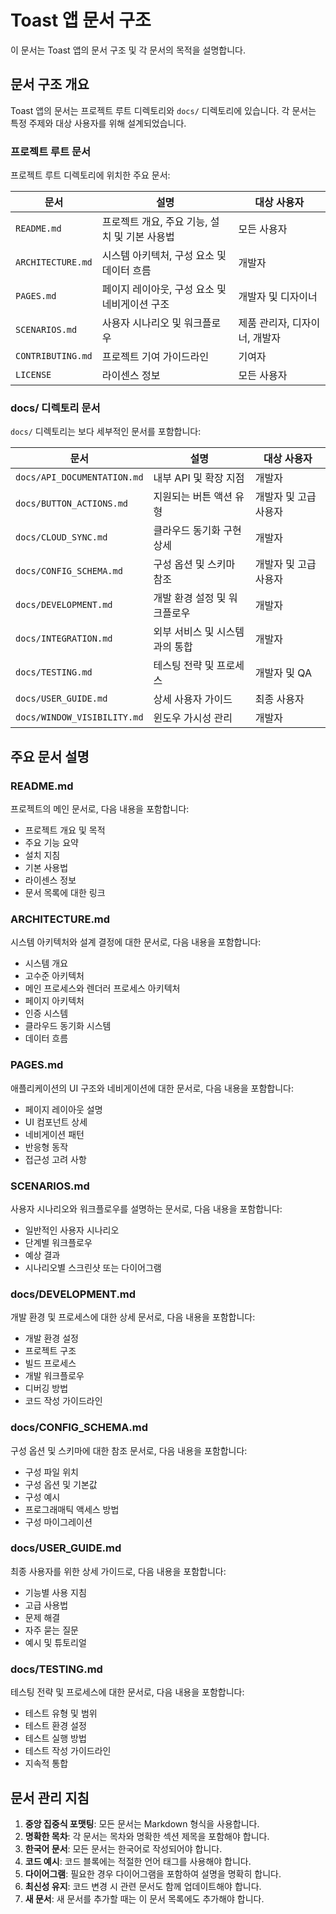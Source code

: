 # Toast 앱 문서 구조

이 문서는 Toast 앱의 문서 구조 및 각 문서의 목적을 설명합니다.

## 문서 구조 개요

Toast 앱의 문서는 프로젝트 루트 디렉토리와 `docs/` 디렉토리에 있습니다. 각 문서는 특정 주제와 대상 사용자를 위해 설계되었습니다.

### 프로젝트 루트 문서

프로젝트 루트 디렉토리에 위치한 주요 문서:

| 문서 | 설명 | 대상 사용자 |
|------|------|------------|
| `README.md` | 프로젝트 개요, 주요 기능, 설치 및 기본 사용법 | 모든 사용자 |
| `ARCHITECTURE.md` | 시스템 아키텍처, 구성 요소 및 데이터 흐름 | 개발자 |
| `PAGES.md` | 페이지 레이아웃, 구성 요소 및 네비게이션 구조 | 개발자 및 디자이너 |
| `SCENARIOS.md` | 사용자 시나리오 및 워크플로우 | 제품 관리자, 디자이너, 개발자 |
| `CONTRIBUTING.md` | 프로젝트 기여 가이드라인 | 기여자 |
| `LICENSE` | 라이센스 정보 | 모든 사용자 |

### docs/ 디렉토리 문서

`docs/` 디렉토리는 보다 세부적인 문서를 포함합니다:

| 문서 | 설명 | 대상 사용자 |
|------|------|------------|
| `docs/API_DOCUMENTATION.md` | 내부 API 및 확장 지점 | 개발자 |
| `docs/BUTTON_ACTIONS.md` | 지원되는 버튼 액션 유형 | 개발자 및 고급 사용자 |
| `docs/CLOUD_SYNC.md` | 클라우드 동기화 구현 상세 | 개발자 |
| `docs/CONFIG_SCHEMA.md` | 구성 옵션 및 스키마 참조 | 개발자 및 고급 사용자 |
| `docs/DEVELOPMENT.md` | 개발 환경 설정 및 워크플로우 | 개발자 |
| `docs/INTEGRATION.md` | 외부 서비스 및 시스템과의 통합 | 개발자 |
| `docs/TESTING.md` | 테스팅 전략 및 프로세스 | 개발자 및 QA |
| `docs/USER_GUIDE.md` | 상세 사용자 가이드 | 최종 사용자 |
| `docs/WINDOW_VISIBILITY.md` | 윈도우 가시성 관리 | 개발자 |

## 주요 문서 설명

### README.md

프로젝트의 메인 문서로, 다음 내용을 포함합니다:
- 프로젝트 개요 및 목적
- 주요 기능 요약
- 설치 지침
- 기본 사용법
- 라이센스 정보
- 문서 목록에 대한 링크

### ARCHITECTURE.md

시스템 아키텍처와 설계 결정에 대한 문서로, 다음 내용을 포함합니다:
- 시스템 개요
- 고수준 아키텍처
- 메인 프로세스와 렌더러 프로세스 아키텍처
- 페이지 아키텍처
- 인증 시스템
- 클라우드 동기화 시스템
- 데이터 흐름

### PAGES.md

애플리케이션의 UI 구조와 네비게이션에 대한 문서로, 다음 내용을 포함합니다:
- 페이지 레이아웃 설명
- UI 컴포넌트 상세
- 네비게이션 패턴
- 반응형 동작
- 접근성 고려 사항

### SCENARIOS.md

사용자 시나리오와 워크플로우를 설명하는 문서로, 다음 내용을 포함합니다:
- 일반적인 사용자 시나리오
- 단계별 워크플로우
- 예상 결과
- 시나리오별 스크린샷 또는 다이어그램

### docs/DEVELOPMENT.md

개발 환경 및 프로세스에 대한 상세 문서로, 다음 내용을 포함합니다:
- 개발 환경 설정
- 프로젝트 구조
- 빌드 프로세스
- 개발 워크플로우
- 디버깅 방법
- 코드 작성 가이드라인

### docs/CONFIG_SCHEMA.md

구성 옵션 및 스키마에 대한 참조 문서로, 다음 내용을 포함합니다:
- 구성 파일 위치
- 구성 옵션 및 기본값
- 구성 예시
- 프로그래매틱 액세스 방법
- 구성 마이그레이션

### docs/USER_GUIDE.md

최종 사용자를 위한 상세 가이드로, 다음 내용을 포함합니다:
- 기능별 사용 지침
- 고급 사용법
- 문제 해결
- 자주 묻는 질문
- 예시 및 튜토리얼

### docs/TESTING.md

테스팅 전략 및 프로세스에 대한 문서로, 다음 내용을 포함합니다:
- 테스트 유형 및 범위
- 테스트 환경 설정
- 테스트 실행 방법
- 테스트 작성 가이드라인
- 지속적 통합

## 문서 관리 지침

1. **중앙 집중식 포맷팅**: 모든 문서는 Markdown 형식을 사용합니다.
2. **명확한 목차**: 각 문서는 목차와 명확한 섹션 제목을 포함해야 합니다.
3. **한국어 문서**: 모든 문서는 한국어로 작성되어야 합니다.
4. **코드 예시**: 코드 블록에는 적절한 언어 태그를 사용해야 합니다.
5. **다이어그램**: 필요한 경우 다이어그램을 포함하여 설명을 명확히 합니다.
6. **최신성 유지**: 코드 변경 시 관련 문서도 함께 업데이트해야 합니다.
7. **새 문서**: 새 문서를 추가할 때는 이 문서 목록에도 추가해야 합니다.
